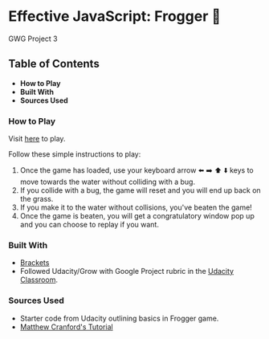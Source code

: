 # Effective JavaScript: Frogger :frog:
GWG Project 3

## Table of Contents
* **How to Play**
* **Built With**
* **Sources Used**

### How to Play

Visit [here](https://drummgurl.github.io/Frogger/) to play.

Follow these simple instructions to play: 

1. Once the game has loaded, use your keyboard arrow :arrow_left: :arrow_right: :arrow_up: :arrow_down: keys to move towards the water without colliding with a bug.
2. If you collide with a bug, the game will reset and you will end up back on the grass. 
3. If you make it to the water without collisions, you've beaten the game! 
4. Once the game is beaten, you will get a congratulatory window pop up and you can choose to replay if you want.

### Built With
  * [Brackets](http://brackets.io/)
  * Followed Udacity/Grow with Google Project rubric in the [Udacity Classroom](https://review.udacity.com/#!/rubrics/15/view).
  
### Sources Used
  * Starter code from Udacity outlining basics in Frogger game. 
  * [Matthew Cranford's Tutorial](https://matthewcranford.com/arcade-game-walkthrough-part-1-starter-code-breakdown/)
